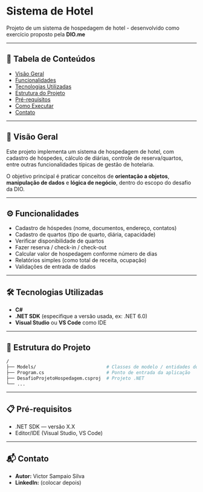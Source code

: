 # Sistema de Hotel

Projeto de um sistema de hospedagem de hotel - desenvolvido como exercício proposto pela **DIO.me**

---

##  📑 Tabela de Conteúdos

- [Visão Geral](#visão-geral)
- [Funcionalidades](#funcionalidades)
- [Tecnologias Utilizadas](#tecnologias-utilizadas)
- [Estrutura do Projeto](#estrutura-do-projeto)
- [Pré-requisitos](#pré-requisitos)
- [Como Executar](#como-executar)
- [Contato](#contato)

---

## 📖 Visão Geral

Este projeto implementa um sistema de hospedagem de hotel, com cadastro de hóspedes, cálculo de diárias, controle de reserva/quartos, entre outras funcionalidades típicas de gestão de hotelaria.  

O objetivo principal é praticar conceitos de **orientação a objetos**, **manipulação de dados** e **lógica de negócio**, dentro do escopo do desafio da DIO.

---

## ⚙️ Funcionalidades

- Cadastro de hóspedes (nome, documentos, endereço, contatos)  
- Cadastro de quartos (tipo de quarto, diária, capacidade)  
- Verificar disponibilidade de quartos  
- Fazer reserva / check-in / check-out  
- Calcular valor de hospedagem conforme número de dias  
- Relatórios simples (como total de receita, ocupação)  
- Validações de entrada de dados  

---

## 🛠 Tecnologias Utilizadas

- **C#**  
- **.NET SDK** (especifique a versão usada, ex: .NET 6.0)  
- **Visual Studio** ou **VS Code** como IDE  

---

## 📂 Estrutura do Projeto

```bash
/
├── Models/                          # Classes de modelo / entidades do domínio
├── Program.cs                       # Ponto de entrada da aplicação
├── DesafioProjetoHospedagem.csproj  # Projeto .NET
└── ...
```

---

## 📋 Pré-requisitos

- .NET SDK — versão X.X
- Editor/IDE (Visual Studio, VS Code)

---

## 📬 Contato

- **Autor:** Victor Sampaio Silva
- **LinkedIn:** (colocar depois)
